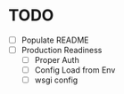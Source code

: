 # TODO
- [ ] Populate README
- [ ] Production Readiness
    - [ ] Proper Auth
    - [ ] Config Load from Env
    - [ ] wsgi config